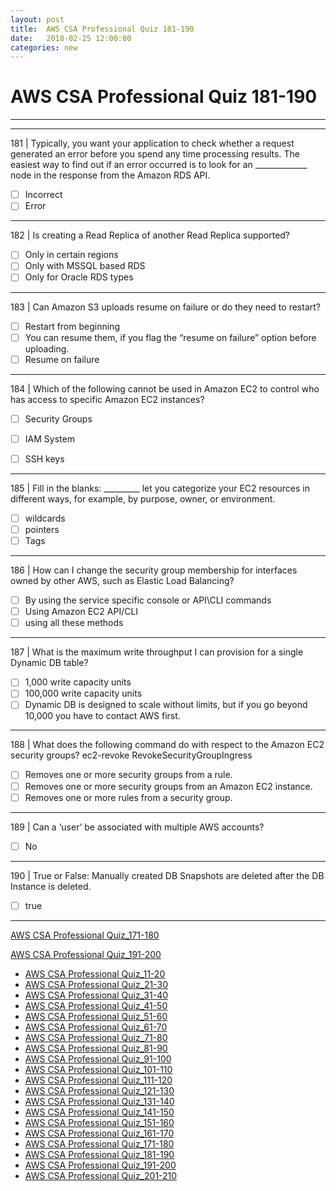 ```yaml
---
layout: post 
title:  AWS CSA Professional Quiz 181-190 
date:   2018-02-25 12:00:00
categories: new
---
```


AWS CSA Professional Quiz 181-190 
====
-----
-----
181 | Typically, you want your application to check whether a request generated an error before you spend any time processing results. The easiest way to find out if an error occurred is to look for an _____________ node in the
response from the Amazon RDS API.

  - [ ] Incorrect
  - [ ] Error

 ---------- 

182 | Is creating a Read Replica of another Read Replica supported?

  - [ ] Only in certain regions
  - [ ] Only with MSSQL based RDS
  - [ ] Only for Oracle RDS types

 ---------- 

183 | Can Amazon S3 uploads resume on failure or do they need to restart?

  - [ ] Restart from beginning
  - [ ] You can resume them, if you flag the “resume on failure” option before uploading.
  - [ ] Resume on failure

 ---------- 

184 | Which of the following cannot be used in Amazon EC2 to control who has access to specific Amazon EC2 instances?

  - [ ] Security Groups
  - [ ] IAM System
  - [ ] SSH keys



 ---------- 

185 | Fill in the blanks: _________ let you categorize your EC2 resources in different ways, for example, by purpose, owner, or environment.

  - [ ] wildcards
  - [ ] pointers
  - [ ] Tags

 ---------- 

186 | How can I change the security group membership for interfaces owned by other AWS, such as Elastic Load
Balancing?

  - [ ] By using the service specific console or API\CLI commands
  - [ ] Using Amazon EC2 API/CLI
  - [ ] using all these methods

 ---------- 

187 | What is the maximum write throughput I can provision for a single Dynamic DB table?

  - [ ] 1,000 write capacity units
  - [ ] 100,000 write capacity units
  - [ ] Dynamic DB is designed to scale without limits, but if you go beyond 10,000 you have to contact AWS first.

 ---------- 

188 | What does the following command do with respect to the Amazon EC2 security groups?
ec2-revoke RevokeSecurityGroupIngress

  - [ ] Removes one or more security groups from a rule.
  - [ ] Removes one or more security groups from an Amazon EC2 instance.
  - [ ] Removes one or more rules from a security group.

 ---------- 

189 | Can a ‘user’ be associated with multiple AWS accounts?

  - [ ] No

 ---------- 

190 | True or False: Manually created DB Snapshots are deleted after the DB Instance is deleted.

  - [ ] true

 ---------- 
[AWS CSA Professional Quiz_171-180](AWS_CSA_Professional_Quiz_171-180.md)

[AWS CSA Professional Quiz_191-200](AWS_CSA_Professional_Quiz_191-200.md)

  * [AWS CSA Professional Quiz_11-20](AWS_CSA_Professional_Quiz_11-20.md)
  * [AWS CSA Professional Quiz_21-30](AWS_CSA_Professional_Quiz_21-30.md)
  * [AWS CSA Professional Quiz_31-40](AWS_CSA_Professional_Quiz_31-40.md)
  * [AWS CSA Professional Quiz_41-50](AWS_CSA_Professional_Quiz_41-50.md)
  * [AWS CSA Professional Quiz_51-60](AWS_CSA_Professional_Quiz_51-60.md)
  * [AWS CSA Professional Quiz_61-70](AWS_CSA_Professional_Quiz_61-70.md)
  * [AWS CSA Professional Quiz_71-80](AWS_CSA_Professional_Quiz_71-80.md)
  * [AWS CSA Professional Quiz_81-90](AWS_CSA_Professional_Quiz_81-90.md)
  * [AWS CSA Professional Quiz_91-100](AWS_CSA_Professional_Quiz_91-100.md)
  * [AWS CSA Professional Quiz_101-110](AWS_CSA_Professional_Quiz_101-110.md)
  * [AWS CSA Professional Quiz_111-120](AWS_CSA_Professional_Quiz_111-120.md)
  * [AWS CSA Professional Quiz_121-130](AWS_CSA_Professional_Quiz_121-130.md)
  * [AWS CSA Professional Quiz_131-140](AWS_CSA_Professional_Quiz_131-140.md)
  * [AWS CSA Professional Quiz_141-150](AWS_CSA_Professional_Quiz_141-150.md)
  * [AWS CSA Professional Quiz_151-160](AWS_CSA_Professional_Quiz_151-160.md)
  * [AWS CSA Professional Quiz_161-170](AWS_CSA_Professional_Quiz_161-170.md)
  * [AWS CSA Professional Quiz_171-180](AWS_CSA_Professional_Quiz_171-180.md)
  * [AWS CSA Professional Quiz_181-190](AWS_CSA_Professional_Quiz_181-190.md)
  * [AWS CSA Professional Quiz_191-200](AWS_CSA_Professional_Quiz_191-200.md)
  * [AWS CSA Professional Quiz_201-210](AWS_CSA_Professional_Quiz_201-210.md)
